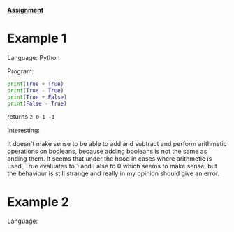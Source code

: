 [**Assignment**](https://cs.brown.edu/courses/csci1730/2022/wat.html)

# Example 1
Language: Python

Program:
```python
print(True + True)
print(True - True)
print(True + False)
print(False - True)
```
returns `2 0 1 -1`

Interesting:

It doesn't make sense to be able to add and subtract and perform arithmetic operations on booleans, because adding booleans is not the same as anding them. It seems that under the hood in cases where arithmetic is used, True evaluates to 1 and False to 0 which seems to make sense, but the behaviour is still strange and really in my opinion should give an error.

# Example 2
Language: 